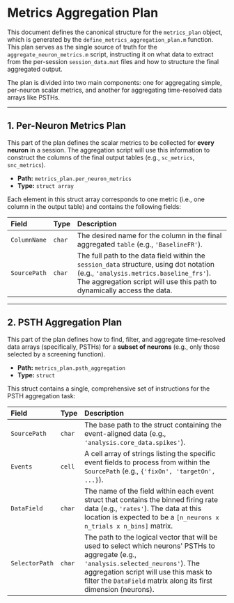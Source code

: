 # Metrics Aggregation Plan

This document defines the canonical structure for the `metrics_plan` object, which is generated by the `define_metrics_aggregation_plan.m` function. This plan serves as the single source of truth for the `aggregate_neuron_metrics.m` script, instructing it on what data to extract from the per-session `session_data.mat` files and how to structure the final aggregated output.

The plan is divided into two main components: one for aggregating simple, per-neuron scalar metrics, and another for aggregating time-resolved data arrays like PSTHs.

---

## 1. Per-Neuron Metrics Plan

This part of the plan defines the scalar metrics to be collected for **every neuron** in a session. The aggregation script will use this information to construct the columns of the final output tables (e.g., `sc_metrics`, `snc_metrics`).

-   **Path:** `metrics_plan.per_neuron_metrics`
-   **Type:** `struct array`

Each element in this struct array corresponds to one metric (i.e., one column in the output table) and contains the following fields:

| Field | Type | Description |
| :--- | :--- | :--- |
| `ColumnName` | `char` | The desired name for the column in the final aggregated `table` (e.g., `'BaselineFR'`). |
| `SourcePath` | `char` | The full path to the data field within the `session_data` structure, using dot notation (e.g., `'analysis.metrics.baseline_frs'`). The aggregation script will use this path to dynamically access the data. |

---

## 2. PSTH Aggregation Plan

This part of the plan defines how to find, filter, and aggregate time-resolved data arrays (specifically, PSTHs) for a **subset of neurons** (e.g., only those selected by a screening function).

-   **Path:** `metrics_plan.psth_aggregation`
-   **Type:** `struct`

This struct contains a single, comprehensive set of instructions for the PSTH aggregation task:

| Field | Type | Description |
| :--- | :--- | :--- |
| `SourcePath` | `char` | The base path to the struct containing the event-aligned data (e.g., `'analysis.core_data.spikes'`). |
| `Events` | `cell` | A cell array of strings listing the specific event fields to process from within the `SourcePath` (e.g., `{'fixOn', 'targetOn', ...}`). |
| `DataField` | `char` | The name of the field within each event struct that contains the binned firing rate data (e.g., `'rates'`). The data at this location is expected to be a `[n_neurons x n_trials x n_bins]` matrix. |
| `SelectorPath` | `char` | The path to the logical vector that will be used to select which neurons' PSTHs to aggregate (e.g., `'analysis.selected_neurons'`). The aggregation script will use this mask to filter the `DataField` matrix along its first dimension (neurons). |